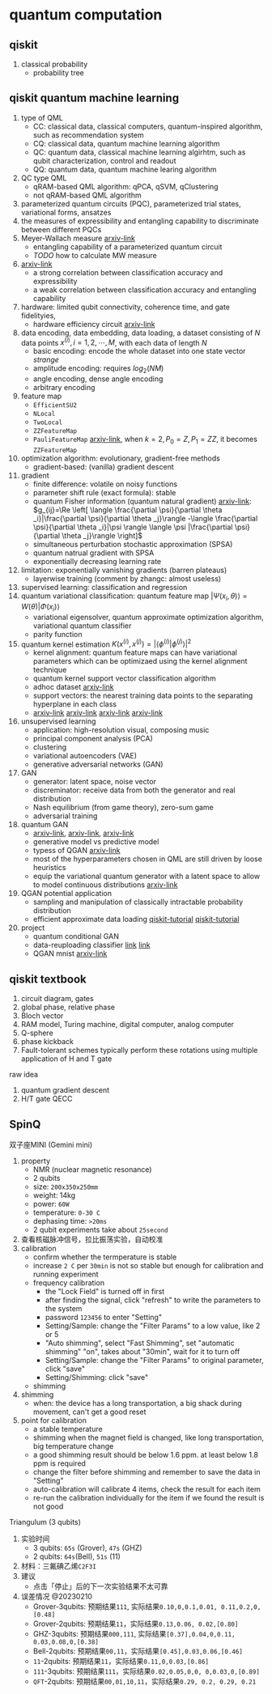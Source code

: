 # quantum computation

## qiskit

1. classical probability
   * probability tree

## qiskit quantum machine learning

1. type of QML
   * CC: classical data, classical computers, quantum-inspired algorithm, such as recommendation system
   * CQ: classical data, quantum machine learning algorithm
   * QC: quantum data, classical machine learning algirhtm, such as qubit characterization, control and readout
   * QQ: quantum data, quantum machine learing algorithm
2. QC type QML
   * qRAM-based QML algorithm: qPCA, qSVM, qClustering
   * not qRAM-based QML algorithm
3. parameterized quantum circuits (PQC), parameterized trial states, variational forms, ansatzes
4. the measures of expressibility and entangling capability to discriminate between different PQCs
5. Meyer-Wallach measure [arxiv-link](https://arxiv.org/abs/1905.10876)
   * entangling capability of a parameterized quantum circuit
   * *TODO* how to calculate MW measure
6. [arxiv-link](https://arxiv.org/abs/2003.09887)
   * a strong correlation between classification accuracy and expressibility
   * a weak correlation between classification accuracy and entangling capability
7. hardware: limited qubit connectivity, coherence time, and gate fidelityies,
   * hardware efficiency circuit [arxiv-link](https://arxiv.org/abs/1704.05018)
8. data encoding, data embedding, data loading, a dataset consisting of $N$ data points $x^{(i)},i=1,2,\cdots,M$, with each data of length $N$
   * basic encoding: encode the whole dataset into one state vector *strange*
   * amplitude encoding: requires $log_2(NM)$
   * angle encoding, dense angle encoding
   * arbitrary encoding
9. feature map
   * `EfficientSU2`
   * `NLocal`
   * `TwoLocal`
   * `ZZFeatureMap`
   * `PauliFeatureMap` [arxiv-link](https://arxiv.org/abs/1804.11326), when $k=2,P_0=Z,P_1=ZZ$, it becomes `ZZFeatureMap`
10. optimization algorithm: evolutionary, gradient-free methods
    * gradient-based: (vanilla) gradient descent
11. gradient
    * finite difference: volatile on noisy functions
    * parameter shift rule (exact formula): stable
    * quantum Fisher information (quantum natural gradient) [arxiv-link](https://arxiv.org/abs/1909.02108): $g_{ij}=\Re \left[ \langle \frac{\partial \psi}{\partial \theta _i}|\frac{\partial \psi}{\partial \theta _j}\rangle -\langle \frac{\partial \psi}{\partial \theta _i}|\psi \rangle \langle \psi |\frac{\partial \psi}{\partial \theta _j}\rangle \right]$
    * simultaneous perturbation stochastic approximation (SPSA)
    * quantum natrual gradient with SPSA
    * exponentially decreasing learning rate
12. limitation: exponentially vanishing gradients (barren plateaus)
    * layerwise training (comment by zhangc: almost useless)
13. supervised learning: classification and regression
14. quantum variational classification: quantum feature map $|\Psi \left( x_i,\theta \right) \rangle =W\left( \theta \right) |\Phi \left( x_i \right) \rangle$
    * variational eigensolver, quantum approximate optimization algorithm, variational quantum classifier
    * parity function
15. quantum kernel estimation $K(x^{(i)},x^{( j)}) =| \langle \phi ^{( i)}\left|\phi ^{( j)}\rangle \right|^2$
    * kernel alignment: quantum feature maps can have variational parameters which can be optimizaed using the kernel alignment technique
    * quantum kernel support vector classification algorithm
    * adhoc dataset [arxiv-link](https://arxiv.org/abs/1804.11326)
    * support vectors: the nearest training data points to the separating hyperplane in each class
    * [arxiv-link](https://arxiv.org/abs/1803.07128) [arxiv-link](https://arxiv.org/abs/2010.02174) [arxiv-link](https://arxiv.org/abs/2011.01938) [arxiv-link](https://arxiv.org/abs/2001.03622)
16. unsupervised learning
    * application: high-resolution visual, composing music
    * principal component analysis (PCA)
    * clustering
    * variational autoencoders (VAE)
    * generative adversarial networks (GAN)
17. GAN
    * generator: latent space, noise vector
    * discreminator: receive data from both the generator and real distribution
    * Nash equilibrium (from game theory), zero-sum game
    * adversarial training
18. quantum GAN
    * [arxiv-link](https://arxiv.org/abs/1804.08641), [arxiv-link](https://arxiv.org/abs/1804.09139), [arxiv-link](https://arxiv.org/abs/1904.00043)
    * generative model vs predictive model
    * typess of QGAN [arxiv-link](https://arxiv.org/abs/1901.00848)
    * most of the hyperparameters chosen in QML are still driven by loose heuristics
    * equip the variational quantum generator with a latent space to allow to model continuous distributions [arxiv-link](https://arxiv.org/abs/1901.00848)
19. QGAN potential application
    * sampling and manipulation of classically intractable probability distribution
    * efficient approximate data loading [qiskit-tutorial](https://qiskit.org/documentation/stable/0.24/tutorials/machine_learning/04_qgans_for_loading_random_distributions.html) [qiskit-tutorial](https://qiskit.org/documentation/finance/tutorials/10_qgan_option_pricing.html)
20. project
    * quantum conditional GAN
    * data-reuploading classifier [link](https://quantum-journal.org/papers/q-2020-02-06-226/pdf/) [link](https://journals.aps.org/pra/pdf/10.1103/PhysRevA.104.012405)
    * QGAN mnist [arxiv-link](https://arxiv.org/abs/2012.03924)

## qiskit textbook

1. circuit diagram, gates
2. global phase, relative phase
3. Bloch vector
4. RAM model, Turing machine, digital computer, analog computer
5. Q-sphere
6. phase kickback
7. Fault-tolerant schemes typically perform these rotations using multiple application of H and T gate

raw idea

1. quantum gradient descent
2. H/T gate QECC

## SpinQ

双子座MINI (Gemini mini)

1. property
   * NMR (nuclear magnetic resonance)
   * 2 qubits
   * size: `200x350x250mm`
   * weight: 14kg
   * power: `60W`
   * temperature: `0-30 C`
   * dephasing time: `>20ms`
   * 2 qubit experiments take about `25second`
2. 查看核磁脉冲信号，拉比振荡实验，自动校准
3. calibration
   * confirm whether the termperature is stable
   * increase `2 C` per `30min` is not so stable but enough for calibration and running experiment
   * frequency calibration
     * the "Lock Field" is turned off in first
     * after finding the signal, click "refresh" to write the parameters to the system
     * password `123456` to enter "Setting"
     * Setting/Sample: change the "Filter Params" to a low value, like 2 or 5
     * "Auto shimming", select "Fast Shimming", set "automatic shimming" "on", takes about "30min", wait for it to turn off
     * Setting/Sample: change the "Filter Params" to original parameter, click "save"
     * Setting/Shimming: click "save"
   * shimming
4. shimming
   * when: the device has a long transportation, a big shack during movement, can't get a good reset
5. point for calibration
   * a stable temperature
   * shimming when the magnet field is changed, like long transportation, big temperature change
   * a good shimming result should be below 1.6 ppm. at least below 1.8 ppm is required
   * change the filter before shimming and remember to save the data in "Setting"
   * auto-calibration will calibrate 4 items, check the result for each item
   * re-run the calibration individually for the item if we found the result is not good

Triangulum (3 qubits)

1. 实验时间
   * 3 qubits: `65s` (Grover), `47s` (GHZ)
   * 2 qubits: `64s`(Bell), `51s` (11)
2. 材料：三氟碘乙烯`C2F3I`
3. 建议
   * 点击「停止」后的下一次实验结果不太可靠
4. 误差情况 @20230210
   * Grover-3qubits: 预期结果`111`, 实际结果`0.10,0,0.1,0.01, 0.11,0.2,0,[0.48]`
   * Grover-2qubits: 预期结果`11`，实际结果`0.13,0.06, 0.02,[0.80]`
   * GHZ-3qubits: 预期结果`000,111`, 实际结果`[0.37],0.04,0,0.11, 0.03,0.08,0,[0.38]`
   * Bell-2qubits: 预期结果`00,11`，实际结果`[0.45],0.03,0.06,[0.46]`
   * `11`-2qubits: 预期结果`11`，实际结果`0.11,0,0.03,[0.86]`
   * `111`-3qubits: 预期结果`111`，实际结果`0.02,0.05,0,0, 0,0.03,0,[0.89]`
   * `QFT`-2qubits: 预期结果`00,01,10,11`，实际结果`0.29, 0.2, 0.29, 0.21`
